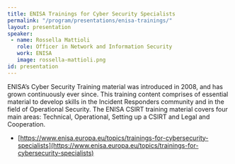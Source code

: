 ```yaml
---
title: ENISA Trainings for Cyber Security Specialists
permalink: "/program/presentations/enisa-trainings/"
layout: presentation
speaker: 
 - name: Rossella Mattioli
   role: Officer in Network and Information Security
   work: ENISA
   image: rossella-mattioli.png
id: presentation
---
```


ENISA’s Cyber Security Training material was introduced in 2008, and has grown continuously ever since. This training content comprises of essential material to develop skills in the Incident Responders community and in the field of Operational Security. The ENISA CSIRT training material covers four main areas:  Technical, Operational, Setting up a CSIRT and Legal and Cooperation.

* [https://www.enisa.europa.eu/topics/trainings-for-cybersecurity-specialists](https://www.enisa.europa.eu/topics/trainings-for-cybersecurity-specialists)